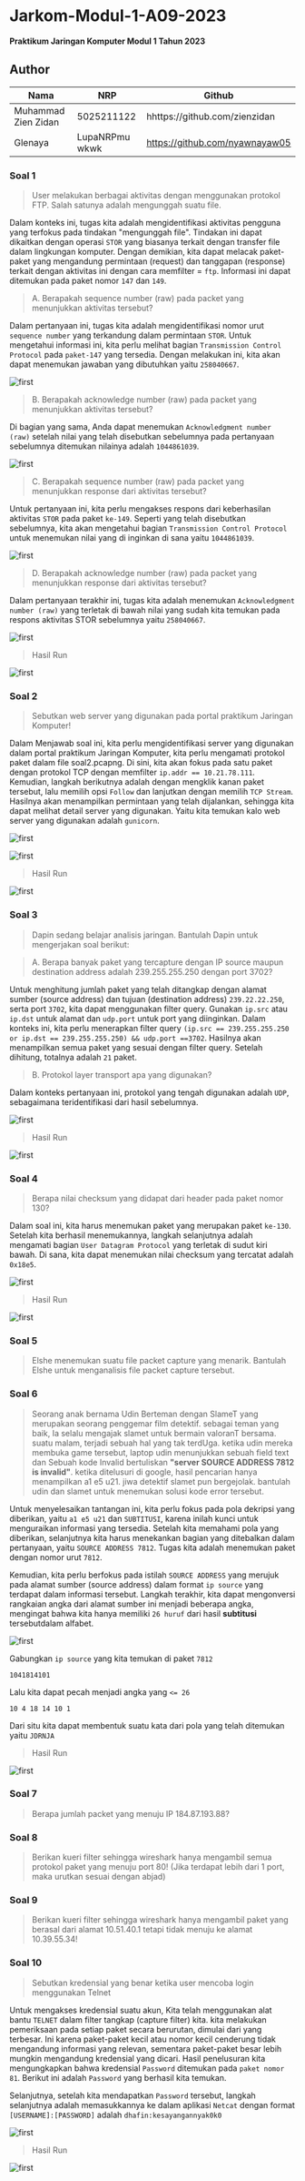 # Jarkom-Modul-1-A09-2023
**Praktikum Jaringan Komputer Modul 1 Tahun 2023**

## Author
| Nama | NRP |Github |
|---------------------------|------------|--------|
|Muhammad Zien Zidan | 5025211122 | hhttps://github.com/zienzidan |
|Glenaya | LupaNRPmu wkwk | https://github.com/nyawnayaw05 |


### Soal 1
> User melakukan berbagai aktivitas dengan menggunakan protokol FTP. Salah satunya adalah mengunggah suatu file.

Dalam konteks ini, tugas kita adalah mengidentifikasi aktivitas pengguna yang terfokus pada tindakan "mengunggah file". Tindakan ini dapat dikaitkan dengan operasi ``STOR`` yang biasanya terkait dengan transfer file dalam lingkungan komputer. Dengan demikian, kita dapat melacak paket-paket yang mengandung permintaan (request) dan tanggapan (response) terkait dengan aktivitas ini dengan cara memfilter = ``ftp``. Informasi ini dapat ditemukan pada paket nomor ``147`` dan ``149``.

> A. Berapakah sequence number (raw) pada packet yang menunjukkan aktivitas tersebut? 

Dalam pertanyaan ini, tugas kita adalah mengidentifikasi nomor urut ``sequence number`` yang terkandung dalam permintaan ``STOR``. Untuk mengetahui informasi ini, kita perlu melihat bagian ``Transmission Control Protocol`` pada ``paket-147`` yang tersedia. Dengan melakukan ini, kita akan dapat menemukan jawaban yang dibutuhkan yaitu ``258040667``.

![first](image/soal1A.png)

> B. Berapakah acknowledge number (raw) pada packet yang menunjukkan aktivitas tersebut?

Di bagian yang sama, Anda dapat menemukan ``Acknowledgment number (raw)`` setelah nilai yang telah disebutkan sebelumnya pada pertanyaan sebelumnya ditemukan nilainya adalah ``1044861039``.

![first](image/soal1B.png)

> C. Berapakah sequence number (raw) pada packet yang menunjukkan response dari aktivitas tersebut?

Untuk pertanyaan ini, kita perlu mengakses respons dari keberhasilan aktivitas ``STOR`` pada paket ``ke-149``. Seperti yang telah disebutkan sebelumnya, kita akan mengetahui bagian ``Transmission Control Protocol`` untuk menemukan nilai yang di inginkan di sana yaitu ``1044861039``.

![first](image/soal1C.png)

> D. Berapakah acknowledge number (raw) pada packet yang menunjukkan response dari aktivitas tersebut?

Dalam pertanyaan terakhir ini, tugas kita adalah menemukan ``Acknowledgment number (raw)`` yang terletak di bawah nilai yang sudah kita temukan pada respons aktivitas STOR sebelumnya yaitu ``258040667``.

![first](image/soal1D.png)

> Hasil Run

![first](image/hasilrunsoal1.jpeg)

### Soal 2
> Sebutkan web server yang digunakan pada portal praktikum Jaringan Komputer!

Dalam Menjawab soal ini, kita perlu mengidentifikasi server yang digunakan dalam portal praktikum Jaringan Komputer, kita perlu mengamati protokol paket dalam file soal2.pcapng. Di sini, kita akan fokus pada satu paket dengan protokol TCP dengan memfilter ``ip.addr == 10.21.78.111``. Kemudian, langkah berikutnya adalah dengan mengklik kanan paket tersebut, lalu memilih opsi ``Follow`` dan lanjutkan dengan memilih ``TCP Stream``. Hasilnya akan menampilkan permintaan yang telah dijalankan,  sehingga kita dapat melihat detail server yang digunakan. Yaitu kita temukan kalo web server yang digunakan adalah ``gunicorn``.

![first](image/soal2.png)

![first](image/soal2(1).png)

> Hasil Run

![first](image/hasilrunsoal2.png)

### Soal 3
> Dapin sedang belajar analisis jaringan. Bantulah Dapin untuk mengerjakan soal berikut:

> A. Berapa banyak paket yang tercapture dengan IP source maupun destination address adalah 239.255.255.250 dengan port 3702?

Untuk menghitung jumlah paket yang telah ditangkap dengan alamat sumber (source address) dan tujuan (destination address) ``239.22.22.250``, serta port ``3702``, kita dapat menggunakan filter query. Gunakan ``ip.src`` atau ``ip.dst`` untuk alamat dan ``udp.port`` untuk port yang diinginkan. Dalam konteks ini, kita perlu menerapkan filter query ``(ip.src == 239.255.255.250 or ip.dst == 239.255.255.250) && udp.port ==3702``. Hasilnya akan menampilkan semua paket yang sesuai dengan filter query. Setelah dihitung, totalnya adalah ``21`` paket.

> B. Protokol layer transport apa yang digunakan?

Dalam konteks pertanyaan ini, protokol yang tengah digunakan adalah ``UDP``, sebagaimana teridentifikasi dari hasil sebelumnya.

![first](image/soal3.png)

> Hasil Run

![first](image/hasilrunsoal3.png)

### Soal 4
> Berapa nilai checksum yang didapat dari header pada paket nomor 130?

Dalam soal ini, kita harus menemukan paket yang merupakan paket ``ke-130``. Setelah kita berhasil menemukannya, langkah selanjutnya adalah mengamati bagian ``User Datagram Protocol`` yang terletak di sudut kiri bawah. Di sana, kita dapat menemukan nilai checksum yang tercatat adalah ``0x18e5``.

![first](image/soal4.png)

> Hasil Run

![first](image/hasilrunsoal4.png)

### Soal 5
> Elshe menemukan suatu file packet capture yang menarik. Bantulah Elshe untuk menganalisis file packet capture tersebut.


### Soal 6
> Seorang anak bernama Udin Berteman dengan SlameT yang merupakan seorang penggemar film detektif. sebagai teman yang baik, Ia selalu mengajak slamet untuk bermain valoranT bersama. suatu malam, terjadi sebuah hal yang tak terdUga. ketika udin mereka membuka game tersebut, laptop udin menunjukkan sebuah field text dan Sebuah kode Invalid bertuliskan **"server SOURCE ADDRESS 7812 is invalid"**. ketika ditelusuri di google, hasil pencarian hanya menampilkan a1 e5 u21. jiwa detektif slamet pun bergejolak. bantulah udin dan slamet untuk menemukan solusi kode error tersebut.

Untuk menyelesaikan tantangan ini, kita perlu fokus pada pola dekripsi yang diberikan, yaitu ``a1 e5 u21`` dan ``SUBTITUSI``, karena inilah kunci untuk menguraikan informasi yang tersedia. Setelah kita memahami pola yang diberikan, selanjutnya kita harus menekankan bagian yang ditebalkan dalam pertanyaan, yaitu ``SOURCE ADDRESS 7812``. Tugas kita adalah menemukan paket dengan nomor urut ``7812``.

Kemudian, kita perlu berfokus pada istilah ``SOURCE ADDRESS`` yang merujuk pada alamat sumber (source address) dalam format ``ip source`` yang terdapat dalam informasi tersebut. Langkah terakhir, kita dapat mengonversi rangkaian angka dari alamat sumber ini menjadi beberapa angka, mengingat bahwa kita hanya memiliki ``26 huruf`` dari hasil **subtitusi** tersebutdalam alfabet.

![first](image/soal6.png)

Gabungkan ``ip source`` yang kita temukan di paket ``7812``
```
1041814101
```

Lalu kita dapat pecah menjadi angka yang ``<= 26``
```
10 4 18 14 10 1
```

Dari situ kita dapat membentuk suatu kata dari pola yang telah ditemukan yaitu ``JDRNJA``

> Hasil Run

![first](image/hasilrunsoal6.png)

### Soal 7
> Berapa jumlah packet yang menuju IP 184.87.193.88?


### Soal 8
> Berikan kueri filter sehingga wireshark hanya mengambil semua protokol paket yang menuju port 80! (Jika terdapat lebih dari 1 port, maka urutkan sesuai dengan abjad)

### Soal 9
> Berikan kueri filter sehingga wireshark hanya mengambil paket yang berasal dari alamat 10.51.40.1 tetapi tidak menuju ke alamat 10.39.55.34!


### Soal 10
> Sebutkan kredensial yang benar ketika user mencoba login menggunakan Telnet


Untuk mengakses kredensial suatu akun, Kita telah menggunakan alat bantu ``TELNET`` dalam filter tangkap (capture filter) kita. kita melakukan pemeriksaan pada setiap paket secara berurutan, dimulai dari yang terbesar. Ini karena paket-paket kecil atau nomor kecil cenderung tidak mengandung informasi yang relevan, sementara paket-paket besar lebih mungkin mengandung kredensial yang dicari. Hasil penelusuran kita mengungkapkan bahwa kredensial ``Password`` ditemukan pada ``paket nomor 81``. Berikut ini adalah ``Password`` yang berhasil kita temukan. 

Selanjutnya, setelah kita mendapatkan ``Password`` tersebut, langkah selanjutnya adalah memasukkannya ke dalam aplikasi ``Netcat`` dengan format ``[USERNAME]:[PASSWORD]`` adalah ``dhafin:kesayangannyak0k0``

![first](image/soal10.png)

> Hasil Run

![first](image/hasilrunsoal10.png)